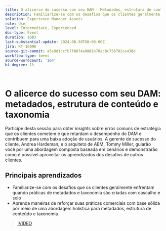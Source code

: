 ```yaml
---
title: O alicerce do sucesso com seu DAM - Metadados, estrutura de conteúdo e taxonomia
description: Familiarize-se com os desafios que os clientes geralmente enfrentam quando as práticas de metadados e taxonomia são criadas com brita e solo Aprenda maneiras de reforçar suas práticas comerciais com base sólida por meio de uma abordagem holística para metadados, estrutura de conteúdo e taxonomia
solution: Experience Manager Assets
role: User
level: Intermediate, Experienced
doc-type: Event
duration: 1683
last-substantial-update: 2024-08-30T00:00:00Z
jira: KT-16090
source-git-commit: a5e8d1ccfb7f8874a0081b70ac8c756702ce438d
workflow-type: tm+mt
source-wordcount: '164'
ht-degree: 1%

---
```



# O alicerce do sucesso com seu DAM: metadados, estrutura de conteúdo e taxonomia

Participe desta sessão para obter insights sobre erros comuns de estratégia que os clientes cometem e que retardam o desempenho do DAM e contribuem para uma baixa adoção de usuários. A gerente de sucesso do cliente, Andrea Hardeman, e o arquiteto de AEM, Tommy Miller, guiarão você por uma abordagem composta baseada em cenários e demonstrarão como é possível aproveitar os aprendizados dos desafios de outros clientes.

## Principais aprendizados

* Familiarize-se com os desafios que os clientes geralmente enfrentam quando práticas de metadados e taxonomia são criadas com cascalho e solo
* Aprenda maneiras de reforçar suas práticas comerciais com base sólida por meio de uma abordagem holística para metadados, estrutura de conteúdo e taxonomia

>[!VIDEO](https://video.tv.adobe.com/v/3433163/?learn=on)
